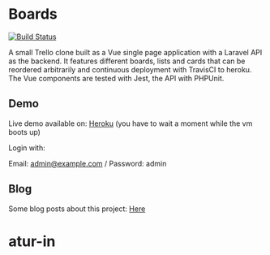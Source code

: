 # Boards

[![Build Status](https://travis-ci.org/ddmler/boards.svg?branch=master)](https://travis-ci.org/ddmler/boards)

A small Trello clone built as a Vue single page application with a Laravel API as the backend. It features different boards, lists and cards that can be reordered arbitrarily and continuous deployment with TravisCI to heroku. The Vue components are tested with Jest, the API with PHPUnit. 

## Demo

Live demo available on: [Heroku](https://ddmler-boards.herokuapp.com/) (you have to wait a moment while the vm boots up)

Login with:

Email: admin@example.com / Password: admin

## Blog

Some blog posts about this project: [Here](https://ddmler.github.io/laravel/vue/2018/07/13/vue-spa-with-laravel-api-part-1.html)
# atur-in
